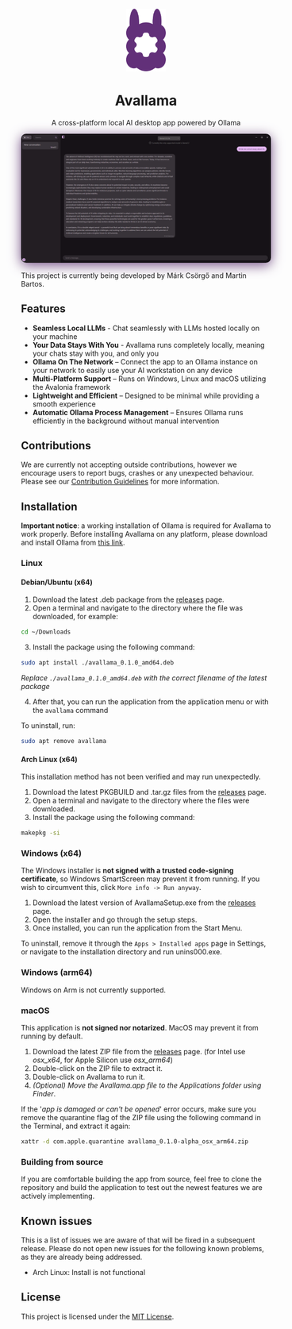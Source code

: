 <p align="center">
  <img src="avallama/Assets/Svg/avallama-logo.svg" alt="Avallama Logo" width="80">
</p>
<h1 align="center">Avallama</h1>


<p align="center">A cross-platform local AI desktop app powered by Ollama</p>

<p align="center">
    <img style="border-radius: 10px; box-shadow: 0 5px 25px #755085;" src="avallama/Assets/prodimg2.png" alt="Avallama picture">
</p>

This project is currently being developed by Márk Csörgő and Martin Bartos.

## Features

-  **Seamless Local LLMs** - Chat seamlessly with LLMs hosted locally on your machine
-  **Your Data Stays With You** - Avallama runs completely locally, meaning your chats stay with you, and only you
-  **Ollama On The Network** – Connect the app to an Ollama instance on your network to easily use your AI workstation on any device
-  **Multi-Platform Support** – Runs on Windows, Linux and macOS utilizing the Avalonia framework
-  **Lightweight and Efficient** – Designed to be minimal while providing a smooth experience
-  **Automatic Ollama Process Management** – Ensures Ollama runs efficiently in the background without manual intervention

## Contributions

We are currently not accepting outside contributions, however we encourage users to report bugs, crashes or any unexpected behaviour. Please see our [Contribution Guidelines](./CONTRIBUTING.md) for more information.


## Installation

**Important notice**: a working installation of Ollama is required for Avallama to work properly. Before installing Avallama on any platform, please download and install Ollama from [this link](https://ollama.com/download).

### Linux

#### Debian/Ubuntu (x64)
1. Download the latest .deb package from the [releases](https://github.com/4foureyes/avallama/releases) page.
2. Open a terminal and navigate to the directory where the file was downloaded, for example: 
```bash
cd ~/Downloads
```
3. Install the package using the following command:
```bash
sudo apt install ./avallama_0.1.0_amd64.deb
```
*Replace `./avallama_0.1.0_amd64.deb` with the correct filename of the latest package*

4. After that, you can run the application from the application menu or with the `avallama` command

To uninstall, run:
```bash
sudo apt remove avallama
```

#### Arch Linux (x64)

This installation method has not been verified and may run unexpectedly.

1. Download the latest PKGBUILD and .tar.gz files from the [releases](https://github.com/4foureyes/avallama/releases) page.
2. Open a terminal and navigate to the directory where the files were downloaded.
3. Install the package using the following command:
```bash
makepkg -si
```

### Windows (x64)

The Windows installer is **not signed with a trusted code-signing certificate**, so Windows SmartScreen may prevent it from running. If you wish to circumvent this, click `More info -> Run anyway`.

1. Download the latest version of AvallamaSetup.exe from the [releases](https://github.com/4foureyes/avallama/releases) page.
2. Open the installer and go through the setup steps.
3. Once installed, you can run the application from the Start Menu.

To uninstall, remove it through the `Apps > Installed apps` page in Settings, or navigate to the installation directory and run unins000.exe.

### Windows (arm64)

Windows on Arm is not currently supported.

### macOS

This application is **not signed nor notarized**. MacOS may prevent it from running by default.

1. Download the latest ZIP file from the [releases](https://github.com/4foureyes/avallama/releases) page. (for Intel use *osx_x64*, for Apple Silicon use *osx_arm64*)
2. Double-click on the ZIP file to extract it.
3. Double-click on Avallama to run it.
4. *(Optional) Move the Avallama.app file to the Applications folder using Finder*.

If the '*app is damaged or can't be opened*' error occurs, make sure you remove the quarantine flag of the ZIP file using the following command in the Terminal, and extract it again:
```bash
xattr -d com.apple.quarantine avallama_0.1.0-alpha_osx_arm64.zip
```

### Building from source

If you are comfortable building the app from source, feel free to clone the repository and build the application to test out the newest features we are actively implementing.

## Known issues

This is a list of issues we are aware of that will be fixed in a subsequent release. Please do not open new issues for the following known problems, as they are already being addressed.

- Arch Linux: Install is not functional

## License

This project is licensed under the [MIT License](./LICENSE).
